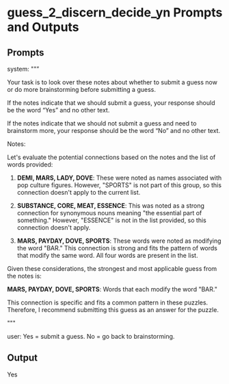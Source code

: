# guess_2_discern_decide_yn Prompts and Outputs

## Prompts

system: ""”

Your task is to look over these notes about whether to submit a guess now or do more brainstorming before submitting a guess.

If the notes indicate that we should submit a guess, your response should be the word “Yes” and no other text.

If the notes indicate that we should not submit a guess and need to brainstorm more, your response should be the word “No” and no other text.

Notes:

Let's evaluate the potential connections based on the notes and the list of words provided:

1. **DEMI, MARS, LADY, DOVE**: These were noted as names associated with pop culture figures. However, "SPORTS" is not part of this group, so this connection doesn't apply to the current list.

2. **SUBSTANCE, CORE, MEAT, ESSENCE**: This was noted as a strong connection for synonymous nouns meaning "the essential part of something." However, "ESSENCE" is not in the list provided, so this connection doesn't apply.

3. **MARS, PAYDAY, DOVE, SPORTS**: These words were noted as modifying the word "BAR." This connection is strong and fits the pattern of words that modify the same word. All four words are present in the list.

Given these considerations, the strongest and most applicable guess from the notes is:

**MARS, PAYDAY, DOVE, SPORTS**: Words that each modify the word "BAR."

This connection is specific and fits a common pattern in these puzzles. Therefore, I recommend submitting this guess as an answer for the puzzle.

"""

user: Yes = submit a guess. No = go back to brainstorming.

## Output

Yes

